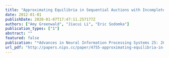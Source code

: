 ```yaml
---
title: "Approximating Equilibria in Sequential Auctions with Incomplete Information and Multi-Unit Demand"
date: 2012-01-01
publishDate: 2020-01-07T17:47:11.257177Z
authors: ["Amy Greenwald", "Jiacui Li", "Eric Sodomka"]
publication_types: ["1"]
abstract: ""
featured: false
publication: "*Advances in Neural Information Processing Systems 25: 26th Annual Conference on Neural Information Processing Systems 2012. Proceedings of a meeting held December 3-6, 2012, Lake Tahoe, Nevada, United States*"
url_pdf: "http://papers.nips.cc/paper/4755-approximating-equilibria-in-sequential-auctions-with-incomplete-information-and-multi-unit-demand"
---
```


